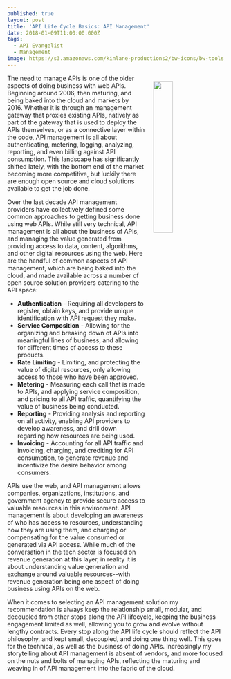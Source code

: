 ```yaml
---
published: true
layout: post
title: 'API Life Cycle Basics: API Management'
date: 2018-01-09T11:00:00.000Z
tags:
  - API Evangelist
  - Management
image: https://s3.amazonaws.com/kinlane-productions2/bw-icons/bw-tools.png
---
```

<p><img src="https://s3.amazonaws.com/kinlane-productions2/bw-icons/bw-tools.png" align="right" width="30%" style="padding: 15px;" /></p>The need to manage APIs is one of the older aspects of doing business with web APIs. Beginning around 2006, then maturing, and being baked into the cloud and markets by 2016. Whether it is through an management gateway that proxies existing APIs, natively as part of the gateway that is used to deploy the APIs themselves, or as a connective layer within the code, API management is all about authenticating, metering, logging, analyzing, reporting, and even billing against API consumption. This landscape has significantly shifted lately, with the bottom end of the market becoming more competitive, but luckily there are enough open source and cloud solutions available to get the job done.

Over the last decade API management providers have collectively defined some common approaches to getting business done using web APIs. While still very technical, API management is all about the business of APIs, and managing the value generated from providing access to data, content, algorithms, and other digital resources using the web. Here are the handful of common aspects of API management, which are being baked into the cloud, and made available across a number of open source solution providers catering to the API space:

- **Authentication** - Requiring all developers to register, obtain keys, and provide unique identification with API request they make.
- **Service Composition** - Allowing for the organizing and breaking down of APIs into meaningful lines of business, and allowing for different times of access to these products.
- **Rate Limiting** - Limiting, and protecting the value of digital resources, only allowing access to those who have been approved.
- **Metering** - Measuring each call that is made to APIs, and applying service composition, and pricing to all API traffic, quantifying the value of business being conducted.
- **Reporting** - Providing analysis and reporting on all activity, enabling API providers to develop awareness, and drill down regarding how resources are being used.
- **Invoicing** - Accounting for all API traffic and invoicing, charging, and crediting for API consumption, to generate revenue and incentivize the desire behavior among consumers.

APIs use the web, and API management allows companies, organizations, institutions, and government agency to provide secure access to valuable resources in this environment. API management is about developing an awareness of who has access to resources, understanding how they are using them, and charging or compensating for the value consumed or generated via API access. While much of the conversation in the tech sector is focused on revenue generation at this layer, in reality it is about understanding value generation and exchange around valuable resources--with revenue generation being one aspect of doing business using APIs on the web.

When it comes to selecting an API management solution my recommendation is always keep the relationship small, modular, and decoupled from other stops along the API lifecycle, keeping the business engagement limited as well, allowing you to grow and evolve without lengthy contracts. Every stop along the API life cycle should reflect the API philosophy, and kept small, decoupled, and doing one thing well. This goes for the technical, as well as the business of doing APIs. Increasingly my storytelling about API management is absent of vendors, and more focused on the nuts and bolts of managing APIs, reflecting the maturing and weaving in of API management into the fabric of the cloud.
